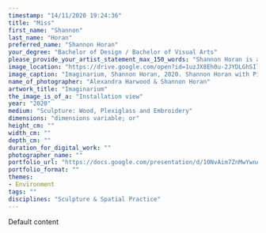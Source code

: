 ```yaml
---
timestamp: "14/11/2020 19:24:36"
title: "Miss"
first_name: "Shannon"
last_name: "Horan"
preferred_name: "Shannon Horan"
your_degree: "Bachelor of Design / Bachelor of Visual Arts"
please_provide_your_artist_statement_max_150_words: "Shannon Horan is an Australian Sculptor based in Canberra. She believes it is important to share stories, which is why they are central to her artwork. Shannon aims to explore 'human needs' in relation to our imaginative world and the physical living space we create within our homes. It feels like our experience of nature will be increasingly mediated through technology, as the scale and abundance of nature is lost, we will recreate it in other ways. Inspired by her garden and other aspects of nature, she utilises natural materials and found objects where she can and aspires to minimise her environmental footprint, she feels she has a responsibility to promote a sustainable and environmentally friendly creative practice."
image_location: "https://drive.google.com/open?id=1uzJX8Eh0u-2JYDLGhSIlf6j34kkN_7OE"
image_caption: "Imaginarium, Shannon Horan, 2020. Shannon Horan with Pixel Blocks. Size varied. Wood, acrylic paint, plexiglass and epiphyte plants."
name_of_photographer: "Alexandra Harwood & Shannon Horan"
artwork_title: "Imaginarium"
the_image_is_of_a: "Installation view"
year: "2020"
medium: "Sculpture: Wood, Plexiglass and Embroidery"
dimensions: "dimensions variable; or"
height_cm: ""
width_cm: ""
depth_cm: ""
duration_for_digital_work: ""
photographer_name: ""
portfolio_url: "https://docs.google.com/presentation/d/10NvAim7ZnMwYwnAMhSu4Q1mF0OTAZ__Q8KLShIFqn3I/edit#slide=id.g9c50d3a1a7_0_0"
portfolio_format: ""
themes:
- Environment
tags: ""
disciplines: "Sculpture & Spatial Practice"
---
```


Default content